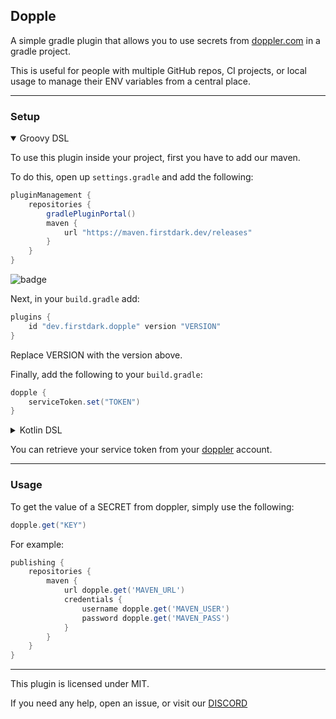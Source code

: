 ## Dopple
A simple gradle plugin that allows you to use secrets from [doppler.com](https://doppler.com) in a gradle project.

This is useful for people with multiple GitHub repos, CI projects, or local usage to manage their ENV variables from a central place.

***

### Setup


<details open="open"><summary>Groovy DSL</summary>

To use this plugin inside your project, first you have to add our maven.

To do this, open up `settings.gradle` and add the following:

```groovy
pluginManagement {
    repositories {
        gradlePluginPortal()
        maven {
            url "https://maven.firstdark.dev/releases"
        }
    }
}
```

![badge](https://maven.firstdarkdev.xyz/api/badge/latest/releases/dev/firstdark/dopple?color=40c14a&name=dopple)

Next, in your `build.gradle` add:

```groovy
plugins {
    id "dev.firstdark.dopple" version "VERSION"
}
```

Replace VERSION with the version above.

Finally, add the following to your `build.gradle`:

```groovy
dopple {
    serviceToken.set("TOKEN")
}
```

</details>

<details><summary>Kotlin DSL</summary>

To use this plugin inside your project, first you have to add our maven.

To do this, open up `settings.gradle.kts` and add the following:

```groovy
pluginManagement {
    repositories {
        gradlePluginPortal()
        maven {
            url = uri("https://maven.firstdark.dev/releases")
        }
    }
}
```

Next, in your `build.gradle.kts` add:

![badge](https://maven.firstdarkdev.xyz/api/badge/latest/releases/dev/firstdark/dopple?color=40c14a&name=dopple)

```kotlin
plugins {
    id("dev.firstdark.dopple") version "VERSION"
}
```

Replace VERSION with the version above.

Finally, add the following to your `build.gradle.kts`:

```groovy
dopple {
    serviceToken.set("TOKEN")
}
```

</details>

You can retrieve your service token from your [doppler](https://doppler.com) account.

---

### Usage

To get the value of a SECRET from doppler, simply use the following:

```groovy
dopple.get("KEY")
```

For example:

```groovy
publishing {
    repositories {
        maven {
            url dopple.get('MAVEN_URL')
            credentials {
                username dopple.get('MAVEN_USER')
                password dopple.get('MAVEN_PASS')
            }
        }
    }
}
```

***

This plugin is licensed under MIT.

If you need any help, open an issue, or visit our [DISCORD](https://discord.firstdark.dev)